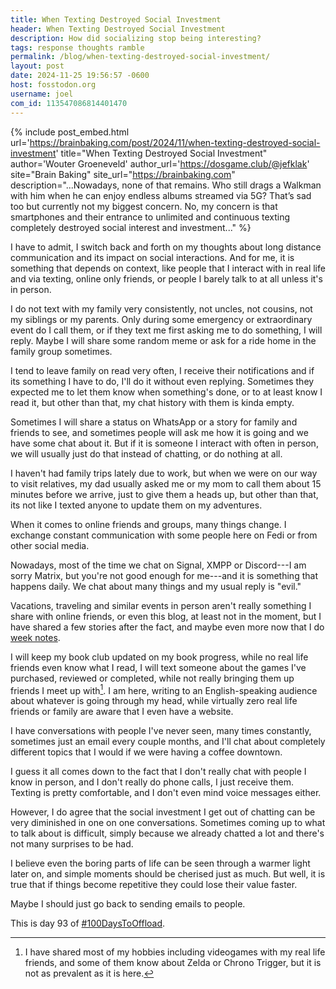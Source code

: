 ```yaml
---
title: When Texting Destroyed Social Investment
header: When Texting Destroyed Social Investment
description: How did socializing stop being interesting?
tags: response thoughts ramble
permalink: /blog/when-texting-destroyed-social-investment/
layout: post
date: 2024-11-25 19:56:57 -0600
host: fosstodon.org
username: joel
com_id: 113547086814401470
---
```


{% include post_embed.html
url='https://brainbaking.com/post/2024/11/when-texting-destroyed-social-investment'
title="When Texting Destroyed Social Investment"
author='Wouter Groeneveld'
author_url='https://dosgame.club/@jefklak'
site="Brain Baking"
site_url="https://brainbaking.com"
description="...Nowadays, none of that remains. Who still drags a Walkman with him when he can enjoy endless albums streamed via 5G? That’s sad too but currently not my biggest concern. No, my concern is that smartphones and their entrance to unlimited and continuous texting completely destroyed social interest and investment..."
%}


I have to admit, I switch back and forth on my thoughts about long distance communication and its impact on social interactions. And for me, it is something that depends on context, like people that I interact with in real life and via texting, online only friends, or people I barely talk to at all unless it's in person.

I do not text with my family very consistently, not uncles, not cousins, not my siblings or my parents. Only during some emergency or extraordinary event do I call them, or if they text me first asking me to do something, I will reply. Maybe I will share some random meme or ask for a ride home in the family group sometimes.

I tend to leave family on read very often, I receive their notifications and if its something I have to do, I'll do it without even replying. Sometimes they expected me to let them know when something's done, or to at least know I read it, but other than that, my chat history with them is kinda empty.

Sometimes I will share a status on WhatsApp or a story for family and friends to see, and sometimes people will ask me how it is going and we have some chat about it. But if it is someone I interact with often in person, we will usually just do that instead of chatting, or do nothing at all.

I haven't had family trips lately due to work, but when we were on our way to visit relatives, my dad usually asked me or my mom to call them about 15 minutes before we arrive, just to give them a heads up, but other than that, its not like I texted anyone to update them on my adventures.

When it comes to online friends and groups, many things change. I exchange constant communication with some people here on Fedi or from other social media.

Nowadays, most of the time we chat on Signal, XMPP or Discord---I am sorry Matrix, but you're not good enough for me---and it is something that happens daily. We chat about many things and my usual reply is "evil." 

Vacations, traveling and similar events in person aren't really something I share with online friends, or even this blog, at least not in the moment, but I have shared a few stories after the fact, and maybe even more now that I do [week notes](/more/tags/weeknotes).

I will keep my book club updated on my book progress, while no real life friends even know what I read, I will text someone about the games I've purchased, reviewed or completed, while not really bringing them up friends I meet up with[^1]. I am here, writing to an English-speaking audience about whatever is going through my head, while virtually zero real life friends or family are aware that I even have a website.

[^1]: I have shared most of my hobbies including videogames with my real life friends, and some of them know about Zelda or Chrono Trigger, but it is not as prevalent as it is here.

I have conversations with people I've never seen, many times constantly, sometimes just an email every couple months, and I'll chat about completely different topics that I would if we were having a coffee downtown.

I guess it all comes down to the fact that I don't really chat with people I know in person, and I don't really do phone calls, I just receive them. Texting is pretty comfortable, and I don't even mind voice messages either.

However, I do agree that the social investment I get out of chatting can be very diminished in one on one conversations. Sometimes coming up to what to talk about is difficult, simply because we already chatted a lot and there's not many surprises to be had.

I believe even the boring parts of life can be seen through a warmer light later on, and simple moments should be cherised just as much. But well, it is true that if things become repetitive they could lose their value faster. 

Maybe I should just go back to sending emails to people.

This is day 93 of [#100DaysToOffload](https://100daystooffload.com).
